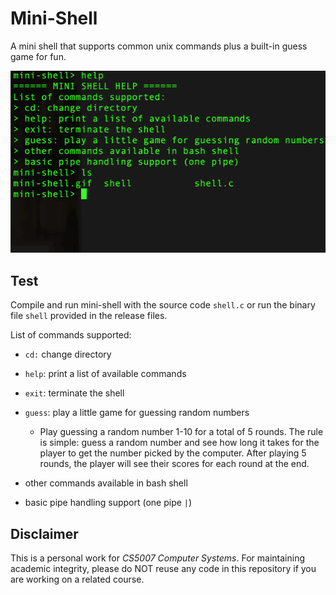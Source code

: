 # Mini-Shell

A mini shell that supports common unix commands plus a built-in guess game for fun.

![mini-shell](mini-shell.gif)

## Test

Compile and run mini-shell with the source code `shell.c`  or run the binary file `shell` provided in the release files.

List of commands supported:

- `cd:` change directory

- `help`: print a list of available commands

- `exit`: terminate the shell

- `guess`: play a little game for guessing random numbers
  - Play guessing a random number 1-10 for a total of 5 rounds. The rule is simple: guess a random number and see how long it takes for the player to get the number picked by the computer. After playing 5 rounds, the player will see their scores for each round at the end.
- other commands available in bash shell
- basic pipe handling support (one pipe `|`)

## Disclaimer

This is a personal work for *CS5007 Computer Systems*. For maintaining academic integrity, please do NOT reuse any code in this repository if you are working on a related course.

